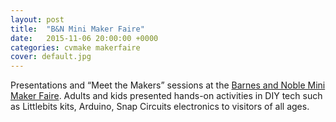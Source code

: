 ```yaml
---
layout: post
title:  "B&N Mini Maker Faire"
date:   2015-11-06 20:00:00 +0000
categories: cvmake makerfaire
cover: default.jpg
---
```

Presentations and “Meet the Makers” sessions at the [Barnes and Noble Mini Maker Faire](http://makerfaire.com/barnes-noble/). Adults and kids presented hands-on activities  in DIY tech such as Littlebits kits, Arduino, Snap Circuits electronics to visitors of all ages.
